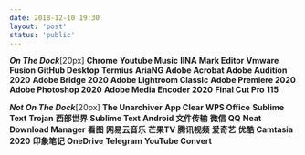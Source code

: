 ```yaml
---
date: 2018-12-10 19:30
layout: 'post'
status: 'public'
---
```


***On The Dock***[20px]
**Chrome**
**Youtube Music**
**IINA**
**Mark Editor**
**Vmware Fusion**
**GitHub Desktop**
**Termius**
**AriaNG**
**Adobe Acrobat**
**Adobe Audition 2020**
**Adobe Bridge 2020**
**Adobe Lightroom Classic**
**Adobe Premiere 2020**
**Adobe Photoshop 2020**
**Adobe Media Encoder 2020**
**Final Cut Pro**
**115**

***Not On The Dock***[20px]
**The Unarchiver**
**App Clear**
**WPS Office**
**Sublime Text**
**Trojan**
**西部世界**
**Sublime Text**
**Android 文件传输**
**微信**
**QQ**
**Neat Download Manager**
**看图**
**网易云音乐**
**芒果TV**
**腾讯视频**
**爱奇艺**
**优酷**
**Camtasia 2020**
**印象笔记**
**OneDrive**
**Telegram**
**YouTube Convert**